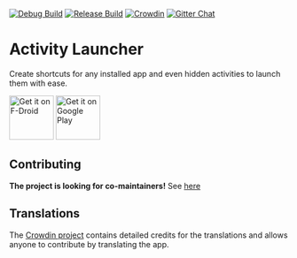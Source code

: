 [![Debug Build](https://github.com/butzist/ActivityLauncher/actions/workflows/android-master.yml/badge.svg)](https://github.com/butzist/ActivityLauncher/actions/workflows/android-master.yml)
[![Release Build](https://github.com/butzist/ActivityLauncher/actions/workflows/android-release.yml/badge.svg)](https://github.com/butzist/ActivityLauncher/actions/workflows/android-release.yml)
[![Crowdin](https://badges.crowdin.net/activitylauncher/localized.svg)](https://crowdin.com/project/activitylauncher)
[![Gitter Chat](https://badges.gitter.im/ActivityLauncher/community.svg)](https://gitter.im/ActivityLauncher/community?utm_source=badge&utm_medium=badge&utm_campaign=pr-badge&utm_content=badge)

Activity Launcher
=================

Create shortcuts for any installed app and even hidden activities to launch them with ease.

<a href="https://f-droid.org/packages/com.jpb.activitylauncher/" target="_blank">
<img src="https://f-droid.org/badge/get-it-on.png" alt="Get it on F-Droid" height="80"/></a>
<a href="https://play.google.com/store/apps/details?id=com.jpb.activitylauncher" target="_blank">
<img src="https://play.google.com/intl/en_us/badges/images/generic/en-play-badge.png" alt="Get it on Google Play" height="80"/></a>

Contributing
------------

**The project is looking for co-maintainers!** See [here](https://github.com/butzist/ActivityLauncher/issues/51)

Translations
------------

The [Crowdin project](https://crowdin.com/project/ActivityLauncher) contains detailed credits for the translations and allows anyone to contribute by translating the app.
